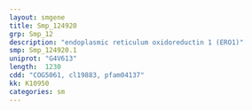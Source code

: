 ```yaml
---
layout: smgene
title: Smp_124920
grp: Smp_12
description: "endoplasmic reticulum oxidoreductin 1 (ERO1)"
smp: Smp_124920.1
uniprot: "G4V613"
length:  1230
cdd: "COG5061, cl19883, pfam04137"
kk: K10950
categories: sm
---
```

